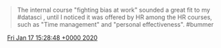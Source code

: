 > The internal course "fighting bias at work" sounded a great fit to my \#datasci , until I noticed it was offered by HR among the HR courses, such as "Time management" and "personal effectiveness"\. \#bummer

<img src="../../media/tweet.ico" width="12" /> [Fri Jan 17 15:28:48 +0000 2020](https://twitter.com/DromerDenker/status/1218193458080505862)